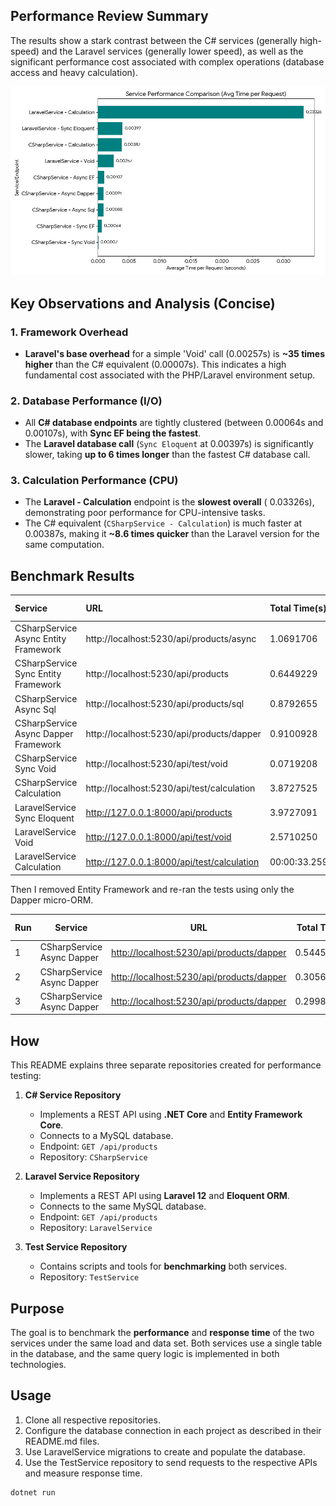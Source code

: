 ## Performance Review Summary

The results show a stark contrast between the C# services (generally high-speed) and the Laravel services (generally lower speed), as well as the significant performance cost associated with complex operations (database access and heavy calculation).

![Service Performance Bar Chart](service_performance_bar_chart1.png)

## Key Observations and Analysis (Concise)

### 1. Framework Overhead
* **Laravel's base overhead** for a simple 'Void' call (0.00257s) is **~35 times higher** than the C\# equivalent (0.00007s). This indicates a high fundamental cost associated with the PHP/Laravel environment setup.

### 2. Database Performance (I/O)
* All **C\# database endpoints** are tightly clustered (between 0.00064s and 0.00107s), with **Sync EF being the fastest**.
* The **Laravel database call** (`Sync Eloquent` at $0.00397$s) is significantly slower, taking **up to 6 times longer** than the fastest C\# database call.

### 3. Calculation Performance (CPU)
* The **Laravel - Calculation** endpoint is the **slowest overall** ( 0.03326s), demonstrating poor performance for CPU-intensive tasks.
* The C\# equivalent (`CSharpService - Calculation`) is much faster at $0.00387$s, making it **~8.6 times quicker** than the Laravel version for the same computation.
## Benchmark Results

| Service | URL | Total Time(s) | Success Count | Avg per Request(s) |
| :--- | :--- | :--- | :--- | :--- |
| CSharpService<br>Async Entity Framework | http://localhost:5230/api/products/async | 1.0691706 | 1000/1000 | 0.0010691 |
| CSharpService<br>Sync Entity Framework | http://localhost:5230/api/products | 0.6449229 | 1000/1000 | 0.0006449 |
| CSharpService<br>Async Sql | http://localhost:5230/api/products/sql | 0.8792655 | 1000/1000 | 0.0008792 |
| CSharpService<br>Async Dapper Framework | http://localhost:5230/api/products/dapper | 0.9100928 | 1000/1000 | 0.0009100 |
| CSharpService<br>Sync Void | http://localhost:5230/api/test/void | 0.0719208 | 1000/1000 | 0.0000719 |
| CSharpService<br>Calculation | http://localhost:5230/api/test/calculation | 3.8727525 | 1000/1000 | 0.0038727 |
| LaravelService<br>Sync Eloquent | http://127.0.0.1:8000/api/products | 3.9727091 | 1000/1000 | 0.0039727 |
| LaravelService<br>Void | http://127.0.0.1:8000/api/test/void | 2.5710250 | 1000/1000 | 0.0025710 |
| LaravelService<br>Calculation | http://127.0.0.1:8000/api/test/calculation | 00:00:33.2596666 | 1000/1000 | 0.0332596 |

Then I removed Entity Framework and re-ran the tests using only the Dapper micro-ORM.

| Run | Service                      | URL                                                                                    | Total Time       | Success (ok/total) | Avg per Request  |
| --- | ---------------------------- | -------------------------------------------------------------------------------------- | ---------------- | ------------------ | ---------------- |
| 1   | CSharpService<br>Async Dapper | [http://localhost:5230/api/products/dapper](http://localhost:5230/api/products/dapper) | 0.5445311 | 1000/1000          | 0.0005445 |
| 2   | CSharpService<br>Async Dapper | [http://localhost:5230/api/products/dapper](http://localhost:5230/api/products/dapper) | 0.3056279 | 1000/1000          | 0.0003056 |
| 3   | CSharpService<br>Async Dapper | [http://localhost:5230/api/products/dapper](http://localhost:5230/api/products/dapper) | 0.2998230 | 1000/1000          | 0.0002998 | 

## How  

This README explains three separate repositories created for performance testing:

1. **C# Service Repository**  
   - Implements a REST API using **.NET Core** and **Entity Framework Core**.
   - Connects to a MySQL database.
   - Endpoint: `GET /api/products`
   - Repository: `CSharpService`

2. **Laravel Service Repository**  
   - Implements a REST API using **Laravel 12** and **Eloquent ORM**.
   - Connects to the same MySQL database.
   - Endpoint: `GET /api/products`
   - Repository: `LaravelService`

3. **Test Service Repository**  
   - Contains scripts and tools for **benchmarking** both services.
   - Repository: `TestService`

## Purpose

The goal is to benchmark the **performance** and **response time** of the two services under the same load and data set. Both services use a single table in the database, and the same query logic is implemented in both technologies.

## Usage

1. Clone all respective repositories.  
2. Configure the database connection in each project as described in their README.md files.
3. Use LaravelService migrations to create and populate the database.
4. Use the TestService repository to send requests to the respective APIs and measure response time.
 ```bash
 dotnet run
 ```